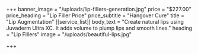 +++
banner_image = "/uploads/lip-fillers-generation.jpg"
price = "$227.00"
price_heading = "Lip Filler Price"
price_subtitle = "Hangover Cure"
title = "Lip Augmentation"
[[service_list]]
body_text = "Create natural lips using Juvaderm Ultra XC. It adds volume to plump lips and smooth lines."
heading = "Lip Fillers"
image = "/uploads/beautiful-lips.jpg"

+++
